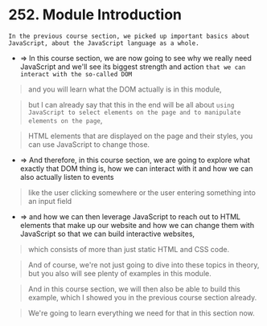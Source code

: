 # 252. Module Introduction

```
In the previous course section, we picked up important basics about JavaScript, about the JavaScript language as a whole.
```

- => In this course section, we are now going to see why we really need JavaScript and we'll see its biggest strength and action `that we can interact with the so-called DOM`

> and you will learn what the DOM actually is in this module,

> but I can already say that this in the end will be all about `using JavaScript to select elements on the page and to manipulate elements on the page`,

> HTML elements that are displayed on the page and their styles, you can use JavaScript to change those.

- => And therefore, in this course section, we are going to explore what exactly that DOM thing is, how we can interact with it and how we can also actually listen to events

> like the user clicking somewhere or the user entering something into an input field

- => and how we can then leverage JavaScript to reach out to HTML elements that make up our website and how we can change them with JavaScript so that we can build interactive websites,

> which consists of more than just static HTML and CSS code.

> And of course, we're not just going to dive into these topics in theory, but you also will see plenty of examples in this module.

> And in this course section, we will then also be able to build this example, which I showed you in the previous course section already.

> We're going to learn everything we need for that in this section now.
